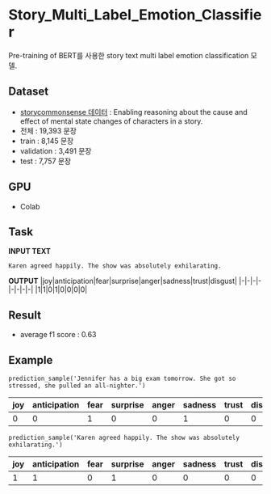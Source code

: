 # Story_Multi_Label_Emotion_Classifier
Pre-training of BERT를 사용한 story text multi label emotion classification 모델.

## Dataset
- [storycommonsense 데이터](https://uwnlp.github.io/storycommonsense/) : Enabling reasoning about the cause and effect of mental state changes of characters in a story.
- 전체 : 19,393 문장
- train : 8,145 문장 
- validation : 3,491 문장
- test : 7,757 문장

## GPU
- Colab

## Task

**INPUT TEXT** 
```
Karen agreed happily. The show was absolutely exhilarating.
```

**OUTPUT**
|joy|anticipation|fear|surprise|anger|sadness|trust|disgust|
|-|-|-|-|-|-|-|-|
|1|1|0|1|0|0|0|0|

## Result
- average f1 score : 0.63

## Example
```
prediction_sample('Jennifer has a big exam tomorrow. She got so stressed, she pulled an all-nighter.')
```
|joy|anticipation|fear|surprise|anger|sadness|trust|disgust|
|-|-|-|-|-|-|-|-|
|0|0|1|0|0|1|0|0|

```
prediction_sample('Karen agreed happily. The show was absolutely exhilarating.') 
```
|joy|anticipation|fear|surprise|anger|sadness|trust|disgust|
|-|-|-|-|-|-|-|-|
|1|1|0|1|0|0|0|0|
